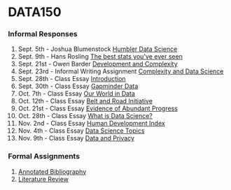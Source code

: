 # DATA150

### Informal Responses
1. Sept. 5th - Joshua Blumenstock [Humbler Data Science](blumenstock.html)
2. Sept. 9th - Hans Rosling [The best stats you've ever seen](rosling.html)
3. Sept. 21st - Owen Barder [Development and Complexity](barder.html)
4. Sept. 23rd - Informal Writing Assignment [Complexity and Data Science](essay.html)
5. Sept. 28th - Class Essay [Introduction](intro.html)
6. Sept. 30th - Class Essay [Gapminder Data](gapminder.html)
7. Oct. 7th - Class Essay [Our World in Data](roser.html)
8. Oct. 12th - Class Essay [Belt and Road Initiative](essay2.html)
9. Oct. 21st - Class Essay [Evidence of Abundant Progress](progress_essay.html)
10. Oct. 28th - Class Essay [What is Data Science?](datascience_essay.html)
11. Nov. 2nd - Class Essay [Human Development Index](hdindex.html)
12. Nov. 4th - Class Essay [Data Science Topics](topics.html)
13. Nov. 9th - Class Essay [Data and Privacy](privacy.html)

### Formal Assignments
1. [Annotated Bibliography](bibliography.html)
2. [Literature Review](literature_review.html)

